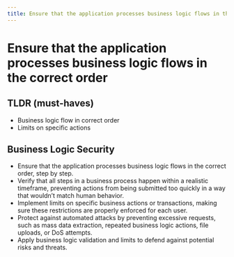 ```yaml
---
title: Ensure that the application processes business logic flows in the correct order
---
```


# Ensure that the application processes business logic flows in the correct order

## TLDR (must-haves)

  - Business logic flow in correct order
  - Limits on specific actions

## Business Logic Security
- Ensure that the application processes business logic flows in the correct order, step by step.
- Verify that all steps in a business process happen within a realistic timeframe, preventing actions from being submitted too quickly in a way that wouldn’t match human behavior.
- Implement limits on specific business actions or transactions, making sure these restrictions are properly enforced for each user.
- Protect against automated attacks by preventing excessive requests, such as mass data extraction, repeated business logic actions, file uploads, or DoS attempts.
- Apply business logic validation and limits to defend against potential risks and threats.
